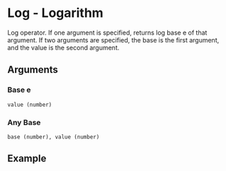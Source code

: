 # Log - Logarithm

Log operator. If one argument is specified, returns log base e of that argument. If two arguments are specified, the base is the first argument, and the value is the second argument.

## Arguments

### Base e
```value (number)```

### Any Base
```base (number), value (number)```

## Example
<editor :code='`
Log Example
by Milo Jacobs\n
was var log 10..
pri var.
`' 
:code-wordier="`
Log Example
by Milo Jacobs\n
Was var logical? Ten doctors agree!
Print var.
`"
output-method='console'></editor>